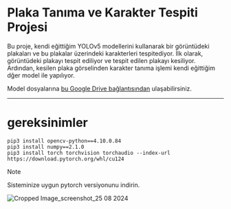 # Plaka Tanıma ve Karakter Tespiti Projesi

Bu proje, kendi eğittiğim YOLOv5 modellerini kullanarak bir görüntüdeki plakaları ve bu plakalar üzerindeki karakterleri tespitediyor. İlk olarak, görüntüdeki plakayı tespit ediliyor ve tespit edilen plakayı kesiliyor. Ardından, kesilen plaka görselinden karakter tanıma işlemi kendi eğittiğim dğer model ile yapılıyor. 

Model dosyalarına [bu Google Drive bağlantısından](https://drive.google.com/drive/folders/1IinGKI5UfqDa45_YezCntwdTEsRndres?usp=sharing) ulaşabilirsiniz.

***

# gereksinimler
```
pip3 install opencv-python==4.10.0.84
pip3 install numpy==2.1.0
pip3 install torch torchvision torchaudio --index-url https://download.pytorch.org/whl/cu124
```
> [!NOTE]
> Sisteminize uygun pytorch versiyonunu indirin.


![Cropped Image_screenshot_25 08 2024](https://github.com/user-attachments/assets/82750a2e-c72e-4733-9bdd-eae98b6d40d8)
